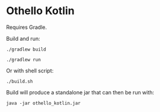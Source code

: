 # Othello Kotlin

Requires Gradle.

Build and run:

```shell
./gradlew build

./gradlew run
```

Or with shell script:

```shell
./build.sh
```

Build will produce a standalone jar that can then be run with:

```shell
java -jar othello_kotlin.jar
```
